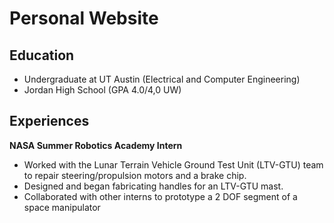 # Personal Website

## Education
- Undergraduate at UT Austin (Electrical and Computer Engineering)
- Jordan High School (GPA 4.0/4,0 UW)

## Experiences
**NASA Summer Robotics Academy Intern**
- Worked with the Lunar Terrain Vehicle Ground Test Unit (LTV-GTU) team to repair steering/propulsion motors and a brake chip.
- Designed and began fabricating handles for an LTV-GTU mast.
- Collaborated with other interns to prototype a 2 DOF segment of a space manipulator
